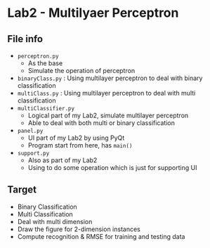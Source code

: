 # Lab2 - Multilyaer Perceptron

## File info
- `perceptron.py`
    - As the base 
    - Simulate the operation of perceptron
- `binaryClass.py` : Using multilayer perceptron to deal with binary classification
- `multiClass.py` : Using multilayer perceptron to deal with multi classification
- `multiClassifier.py` 
    -  Logical part of my Lab2, simulate multilayer perceptron
    -  Able to deal with both multi or binary classification
- `panel.py`
    - UI part of my Lab2 by using PyQt
    - Program start from here, has `main()`
- `support.py`
    - Also as part of my Lab2
    - Using to do some operation which is just for supporting UI

## Target
- Binary Classification
- Multi Classification
- Deal with multi dimension
- Draw the figure for 2-dimension instances
- Compute recognition & RMSE for training and testing data